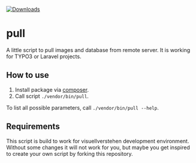 [![Downloads](https://img.shields.io/packagist/dt/visuellverstehen/pull.svg)](https://packagist.org/packages/visuellverstehen/pull)

# pull
A little script to pull images and database from remote server. It is working for TYPO3 or Laravel projects.

## How to use
1. Install package via [composer](https://packagist.org/packages/visuellverstehen/pull).
2. Call script `./vendor/bin/pull`.

To list all possible parameters, call `./vendor/bin/pull --help`.

## Requirements
This script is build to work for visuellverstehen development environment. Without some changes it will not work for you, but maybe you get inspired to create your own script by forking this repository.
